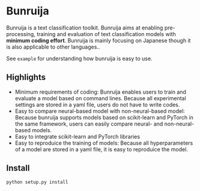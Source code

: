 # Bunruija
Bunruija is a text classification toolkit.
Bunruija aims at enabling pre-processing, training and evaluation of text classification models with **minimum coding effort**.
Bunruija is mainly focusing on Japanese though it is also applicable to other languages..

See `example` for understanding how bunruija is easy to use.

## Highlights
- Minimum requirements of coding: Bunruija enables users to train and evaluate a model based on command lines. Because all experimental settings are stored in a yaml file, users do not have to write codes.
- Easy to compare neural-based model with non-neural-based model: Because bunruija supports models based on scikit-learn and PyTorch in the same framework, users can easily compare neural- and non-neural-based models.
- Easy to integrate scikit-learn and PyTorch libraries
- Easy to reproduice the training of models: Because all hyperparameters of a model are stored in a yaml file, it is easy to reproduice the model.


## Install
```
python setup.py install
```
